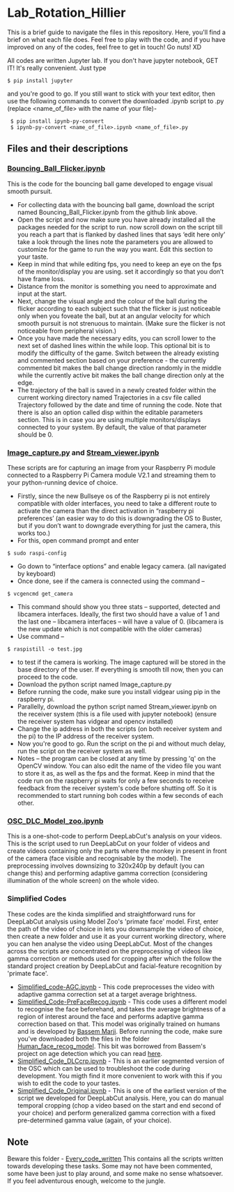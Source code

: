 # Lab_Rotation_Hillier
This is a brief guide to navigate the files in this repository.
Here, you'll find a brief on what each file does. 
Feel free to play with the code, and if you have improved on any of the codes, feel free to get in touch!
Go nuts! XD

All codes are written Jupyter lab. If you don't have jupyter notebook, GET IT! It's really convenient. Just type
```
$ pip install jupyter
```
and you're good to go. If you still want to stick with your text editor, then use the following commands to convert the downloaded .ipynb script to .py (replace <name_of_file> with the name of your file)- 
```
 $ pip install ipynb-py-convert
 $ ipynb-py-convert <name_of_file>.ipynb <name_of_file>.py
```

## Files and their descriptions
### [Bouncing_Ball_Flicker.ipynb](https://github.com/TheGeekyWarren/Lab_Rotation_Hillier/blob/main/Bouncing_Ball_Flicker.ipynb) 
This is the code for the bouncing ball game developed to engage visual smooth pursuit.
* For collecting data with the bouncing ball game, download the script named Bouncing_Ball_Flicker.ipynb from the github link above. 
* Open the script and now make sure you have already installed all the packages needed for the script to run. 
now scroll down on the script till you reach a part that is flanked by dashed lines that says ‘edit here only’ 
take a look through the lines note the parameters you are allowed to customize for the game to run the way you want. Edit this section to your taste. 
* Keep in mind that while editing fps, you need to keep an eye on the fps of the monitor/display you are using. set it accordingly so that you don’t have frame loss. 
* Distance from the monitor is something you need to approximate and input at the start. 
* Next, change the visual angle and the colour of the ball during the flicker according to each subject such that the flicker is just noticeable only when you foveate the ball, but at an angular velocity for which smooth pursuit is not strenuous to maintain. (Make sure the flicker is not noticeable from peripheral vision.)
* Once you have made the necessary edits, you can scroll lower to the next set of dashed lines within the while loop. This optional bit is to modify the difficulty of the game. Switch between the already existing and commented section based on your preference - the currently commented bit makes the ball change direction randomly in the middle while the currently active bit makes the ball change direction only at the edge. 
* The trajectory of the ball is saved in a newly created folder within the current working directory named Trajectories in a csv file called Trajectory followed by the date and time of running the code. 
Note that there is also an option called disp within the editable parameters section. This is in case you are using multiple monitors/displays connected to your system. By default, the value of that parameter should be 0. 
 
### [Image_capture.py](https://github.com/TheGeekyWarren/Lab_Rotation_Hillier/blob/main/Image_Capture.py) and [Stream_viewer.ipynb](https://github.com/TheGeekyWarren/Lab_Rotation_Hillier/blob/main/Stream_viewer.ipynb)
These scripts are for capturing an image from your Raspberry Pi module connected to a Raspberry Pi Camera module V2.1 and streaming them to your python-running device of choice.
* Firstly, since the new Bullseye os of the Raspberry pi is not entirely compatible with older interfaces, you need to take a different route to activate the camera than the direct activation in “raspberry pi preferences’ (an easier way to do this is downgrading the OS to Buster, but if you don’t want to downgrade everything for just the camera, this works too.)
* For this, open command prompt and enter 
```
$ sudo raspi-config
```
* Go down to “interface options”  and enable legacy camera. (all navigated by keyboard)
* Once done, see if the camera is connected using the command – 
```
$ vcgencmd get_camera
```
* This command should show you three stats – supported, detected and libcamera interfaces. Ideally, the first two should have a value of 1 and the last one – libcamera interfaces – will have a value of 0. (libcamera is the new update which is not compatible with the older cameras)
* Use command – 
```
$ raspistill -o test.jpg
```
* to test if the camera is working. The image captured will be stored in the base directory of the user. 
If everything is smooth till now, then you can proceed to the code. 
* Download the python script named Image_capture.py
* Before running the code, make sure you install vidgear using pip in the raspberry pi. 
* Parallelly, download the python script named Stream_viewer.ipynb on the receiver system (this is a file used with jupyter notebook) (ensure the receiver system has vidgear and opencv installed)
* Change the ip address in both the scripts (on both receiver system and the pi) to the IP address of the receiver system. 
* Now you're good to go. Run the script on the pi and without much delay, run the script on the receiver system as well. 
* Notes – the program can be closed at any time by pressing 'q' on the OpenCV window. You can also edit the name of the video file you want to store it as, as well as the fps and the format. Keep in mind that the code run on the raspberry pi waits for only a few seconds to receive feedback from the receiver system's code before shutting off. So it is recommended to start running boh codes within a few seconds of each other. 

### [OSC_DLC_Model_zoo.ipynb](https://github.com/TheGeekyWarren/Lab_Rotation_Hillier/blob/main/OSC_DLC_Model_zoo.ipynb) 
This is a one-shot-code to perform DeepLabCut's analysis on your videos.
This is the script used to run DeepLabCut on your folder of videos and create videos containing only the parts where the monkey in present in front of the camera (face visible and recognisable by the model). The preprocessing involves downsizing to 320x240p by default (you can change this) and performing adaptive gamma correction (considering illumination of the whole screen) on the whole video.

### Simplified Codes
These codes are the kinda simplified and straightforward runs for DeepLabCut analysis using Model Zoo's 'primate face' model. First, enter the path of the video of choice in  lets you downsample the video of choice, then create a new folder and use it as your current working directory, where you can hen analyse the video using DeepLabCut.
Most of the changes across the scripts are concentrated on the preprocessing of videos like gamma correction or methods used for cropping after which the follow the standard project creation by DeepLabCut and facial-feature recognition by 'primate face'. 
* [Simplified_code-AGC.ipynb](https://github.com/TheGeekyWarren/Lab_Rotation_Hillier/blob/main/Simplified_Code-AGC.ipynb) - This code preprocesses the video with adaptive gamma correction set at a target average brightness. 
* [Simplified_Code-PreFaceRecog.ipynb](https://github.com/TheGeekyWarren/Lab_Rotation_Hillier/blob/main/Simplified_Code-PreFaceRecog.ipynb) - This code uses a different model to recognise the face beforehand, and takes the average brightness of a region of interest around the face and performs adaptive gamma correction based on that. This model was originally trained on humans and is developed by [Bassem Marji](https://github.com/bassemmarji). Before running the code, make sure you've downloaded both the files in the folder [Human_face_recog_model](https://github.com/TheGeekyWarren/Lab_Rotation_Hillier/tree/main/Human_face_recog_model). This bit was borrowed from Bassem's project on age detection which you can read [here](https://www.thepythoncode.com/article/predict-age-using-opencv).
* [Simplified_Code_DLCcrp.ipynb](https://github.com/TheGeekyWarren/Lab_Rotation_Hillier/blob/main/Simplified_Code_DLCcrp.ipynb) - This is an earlier segmented version of the OSC which can be used to troubleshoot the code during development. You migth find it more convenient to work with this if you wish to edit the code to your tastes. 
* [Simplified_Code_Original.ipynb](https://github.com/TheGeekyWarren/Lab_Rotation_Hillier/blob/main/Simplified_Code_Original.ipynb) - This is one of the earliest version of the script we developed for DeepLabCut analysis. Here, you can do manual temporal cropping (chop a video based on the start and end second of your choice) and perform generalized gamma correction with a fixed pre-determined gamma value (again, of your choice). 

## Note
Beware this folder - [Every_code_written](https://github.com/TheGeekyWarren/Lab_Rotation_Hillier/tree/main/All_codes_ever/Every_code_written) 
This contains all the scripts written towards developing these tasks. Some may not have been commented, some have been just to play around, and some make no sense whatsoever. If you feel adventurous enough, welcome to the jungle. 
